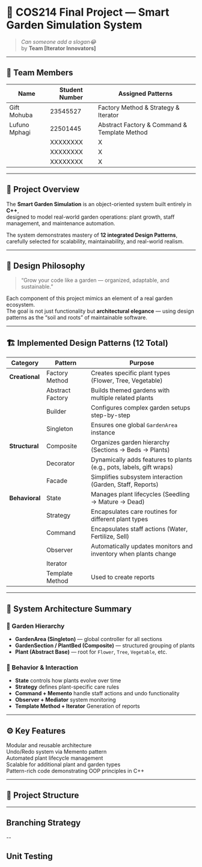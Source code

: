 # 🌿 COS214 Final Project — Smart Garden Simulation System  
> _Can someone add a slogan😂_  
> by **Team [Iterator Innovators]**

---

## 👥 Team Members
| Name | Student Number | Assigned Patterns |
|------|----------------|------|
| Gift Mohuba  | 23545527 | Factory Method & Strategy & Iterator|
| Lufuno Mphagi| 22501445 | Abstract Factory & Command & Template Method|
|  | XXXXXXXX | X |
|  | XXXXXXXX | X |
|  | XXXXXXXX | X |

---

## 🌱 Project Overview
The **Smart Garden Simulation** is an object-oriented system built entirely in **C++**,  
designed to model real-world garden operations: plant growth, staff management, and maintenance automation.  

The system demonstrates mastery of **12 integrated Design Patterns**, carefully selected for scalability, maintainability, and real-world realism.  

---

## 🧩 Design Philosophy
> “Grow your code like a garden — organized, adaptable, and sustainable.”

Each component of this project mimics an element of a real garden ecosystem.  
The goal is not just functionality but **architectural elegance** — using design patterns as the “soil and roots” of maintainable software.

---

## 🏗️ Implemented Design Patterns (12 Total)

| Category | Pattern | Purpose |
|-----------|----------|----------|
| **Creational** | Factory Method | Creates specific plant types (Flower, Tree, Vegetable) |
|  | Abstract Factory | Builds themed gardens with multiple related plants |
|  | Builder | Configures complex garden setups step-by-step |
|  | Singleton | Ensures one global `GardenArea` instance |
| **Structural** | Composite | Organizes garden hierarchy (Sections → Beds → Plants) |
|  | Decorator | Dynamically adds features to plants (e.g., pots, labels, gift wraps) |
|  | Facade | Simplifies subsystem interaction (Garden, Staff, Reports) |
| **Behavioral** | State | Manages plant lifecycles (Seedling → Mature → Dead) |
|  | Strategy | Encapsulates care routines for different plant types |
|  | Command | Encapsulates staff actions (Water, Fertilize, Sell) |
|  | Observer | Automatically updates monitors and inventory when plants change |
|  | Iterator |  |
|  | Template Method | Used to create reports |

---

## 🧠 System Architecture Summary

### 🌳 Garden Hierarchy
- **GardenArea (Singleton)** — global controller for all sections  
- **GardenSection / PlantBed (Composite)** — structured grouping of plants  
- **Plant (Abstract Base)** — root for `Flower`, `Tree`, `Vegetable`, etc.  

### 🧩 Behavior & Interaction
- **State** controls how plants evolve over time  
- **Strategy** defines plant-specific care rules  
- **Command + Memento** handle staff actions and undo functionality  
- **Observer + Mediator**  system monitoring  
- **Template Method + Iterator** Generation of reports

---

## ⚙️ Key Features

 Modular and reusable architecture  
 Undo/Redo system via Memento pattern  
 Automated plant lifecycle management  
 Scalable for additional plant and garden types  
 Pattern-rich code demonstrating OOP principles in C++  

---

## 📁 Project Structure

---
## Branching Strategy

--
## Unit Testing


